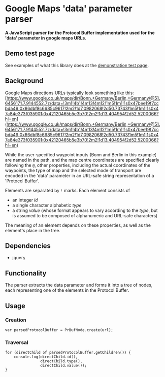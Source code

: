 # Google Maps 'data' parameter parser

**A JavaScript parser for the Protocol Buffer implementation used for the 'data' parameter in google maps URLs.**

## Demo test page

See examples of what this library does at the [demonstration test page](http://loughrigg.org/gmdp/test/).

## Background

Google Maps directions URLs typically look something like this:
[https://www.google.co.uk/maps/dir/Bonn,+Germany/Berlin,+Germany/@51.6456171,7.9144552,7z/data=!3m1!4b1!4m13!4m12!1m5!1m1!1s0x47bee19f7ccbda49:0x86dbf8c6685c9617!2m2!1d7.0982068!2d50.73743!1m5!1m1!1s0x47a84e373f035901:0x42120465b5e3b70!2m2!1d13.404954!2d52.5200066?hl=en](https://www.google.co.uk/maps/dir/Bonn,+Germany/Berlin,+Germany/@51.6456171,7.9144552,7z/data=!3m1!4b1!4m13!4m12!1m5!1m1!1s0x47bee19f7ccbda49:0x86dbf8c6685c9617!2m2!1d7.0982068!2d50.73743!1m5!1m1!1s0x47a84e373f035901:0x42120465b5e3b70!2m2!1d13.404954!2d52.5200066?hl=en)

While the user-specified waypoint inputs (Bonn and Berlin in this example) are named in the path, and the map centre coordinates are specified clearly following the `@`, other properties, including the actual coordinates of the waypoints, the type of map and the selected mode of transport are encoded in the 'data' parameter in an URL-safe string representation of a 'Protocol Buffer'.

Elements are separated by `!` marks.
Each element consists of
* an integer *id*
* a single character alphabetic *type*
* a string *value* (whose format appears to vary according to the *type*, but is assumed to be composed of alphanumeric and URL-safe characters)

The meaning of an element depends on these properties, as well as the element's place in the tree.

## Dependencies

* jquery

## Functionality

The parser extracts the data parameter and forms it into a tree of nodes, each representing one of the elements in the Protocol Buffer.

## Usage

### Creation
```
var parsedProtocolBuffer = PrBufNode.create(url);
```

### Traversal
```
for (directChild of parsedProtocolBuffer.getChildren()) {
    console.log(directChild.id(),
                directChild.type(),
                directChild.value());
}
```
